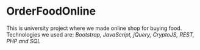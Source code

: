 # OrderFoodOnline

This is university project where we made online shop for buying food.  
Technologies we used are: _Bootstrap, JavaScript, jQuery, CryptoJS, REST, PHP and SQL_
